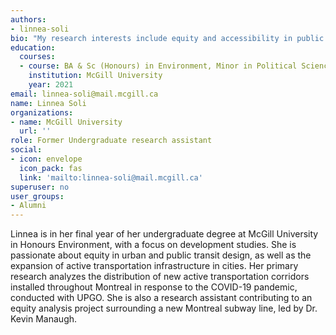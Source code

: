 ```yaml
---
authors: 
- linnea-soli
bio: "My research interests include equity and accessibility in public transit, active transportation, sustainability planning."
education:
  courses:
  - course: BA & Sc (Honours) in Environment, Minor in Political Science
    institution: McGill University
    year: 2021
email: linnea-soli@mail.mcgill.ca
name: Linnea Soli
organizations:
- name: McGill University
  url: ''
role: Former Undergraduate research assistant
social:
- icon: envelope
  icon_pack: fas
  link: 'mailto:linnea-soli@mail.mcgill.ca'
superuser: no
user_groups: 
- Alumni
---
```

Linnea is in her final year of her undergraduate degree at McGill University in Honours Environment, with a focus on development studies. She is passionate about equity in urban and public transit design, as well as the expansion of active transportation infrastructure in cities. Her primary research analyzes the distribution of new active transportation corridors installed throughout Montreal in response to the COVID-19 pandemic, conducted with UPGO. She is also a research assistant contributing to an equity analysis project surrounding a new Montreal subway line, led by Dr. Kevin Manaugh.
